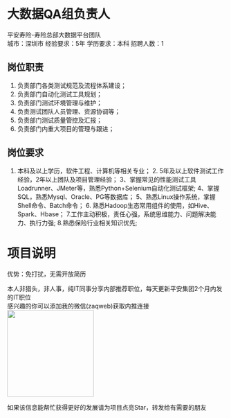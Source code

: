 # 大数据QA组负责人
平安寿险-寿险总部大数据平台团队  
城市：深圳市 经验要求：5年 学历要求：本科  招聘人数：1

## 岗位职责
1.	负责部门各类测试规范及流程体系建设；
   2.	负责部门自动化测试工具规划；
   3.	负责部门测试环境管理与维护；
   4.	负责测试团队人员管理、资源协调等；
   5.	负责部门测试质量管控及汇报；
   6.	负责部门内重大项目的管理与跟进；

## 岗位要求
1. 本科及以上学历，软件工程、计算机等相关专业；
   2. 5年及以上软件测试工作经验，2年以上团队及项目管理经验；
   3、掌握常见的性能测试工具Loadrunner、JMeter等，熟悉Python+Selenium自动化测试框架;
   4、掌握SQL，熟悉Mysql、Oracle、PG等数据库；
   5、熟悉Linux操作系统，掌握Shell命令、Batch命令；
   6. 熟悉Hadoop生态常用组件的使用，如Hive、Spark、Hbase；
   7.工作主动积极，责任心强，系统思维能力、问题解决能力、执行力强;
   8.熟悉保险行业相关知识优先;

# 项目说明

优势：免打扰，无需开放简历

本人非猎头，非人事，纯IT同事分享内部推荐职位，每天更新平安集团2个月内发的IT职位  
感兴趣的你可以添加我的微信(zaqweb)获取内推连接  
<img src="https://github.com/zaqweb/PA-IT-JOBS/blob/master/WechatICode.jpeg"  height="200" width="200">

如果该信息能帮忙获得更好的发展请为项目点亮Star，转发给有需要的朋友





